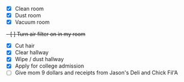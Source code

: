 - [X] Clean room
- [X] Dust room
- [X] Vacuum room

<s>- [ ] Turn air filter on in my room</s>

- [X] Cut hair
- [X] Clear hallway
- [X] Wipe / dust hallway
- [X] Apply for college admission
- [ ] Give mom 9 dollars and receipts from Jason's Deli and Chick Fil'A